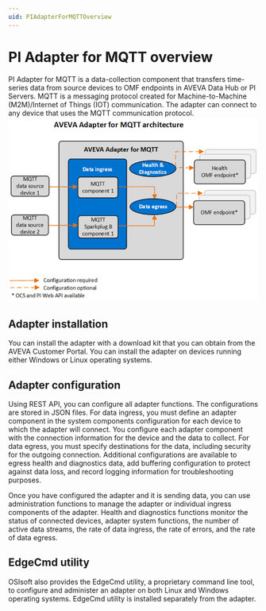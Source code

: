 ```yaml
---
uid: PIAdapterForMQTTOverview
---
```


# PI Adapter for MQTT overview

PI Adapter for MQTT is a data-collection component that transfers time-series data from source devices to OMF endpoints in AVEVA Data Hub or PI Servers. MQTT is a messaging protocol created for Machine-to-Machine (M2M)/Internet of Things (IOT) communication. The adapter can connect to any device that uses the MQTT communication protocol.
![PI Adapter for MQTT architecture](content/images/pi-adapter-for-mqtt-architecture-diagram.png)

## Adapter installation

You can install the adapter with a download kit that you can obtain from the AVEVA Customer Portal. You can install the adapter on devices running either Windows or Linux operating systems.

## Adapter configuration

Using REST API, you can configure all adapter functions. The configurations are stored in JSON files. For data ingress, you must define an adapter component in the system components configuration for each device to which the adapter will connect. You configure each adapter component with the connection information for the device and the data to collect. For data egress, you must specify destinations for the data, including security for the outgoing connection. Additional configurations are available to egress health and diagnostics data, add buffering configuration to protect against data loss, and record logging information for troubleshooting purposes.

Once you have configured the adapter and it is sending data, you can use administration functions to manage the adapter or individual ingress components of the adapter. Health and diagnostics functions monitor the status of connected devices, adapter system functions, the number of active data streams, the rate of data ingress, the rate of errors, and the rate of data egress.

## EdgeCmd utility

OSIsoft also provides the EdgeCmd utility, a proprietary command line tool, to configure and administer an adapter on both Linux and Windows operating systems. EdgeCmd utility is installed separately from the adapter.
